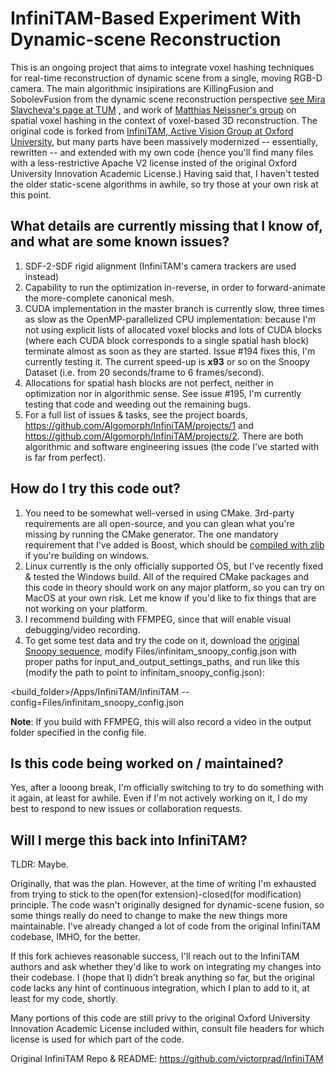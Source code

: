 # InfiniTAM-Based Experiment With Dynamic-scene Reconstruction

This is an ongoing project that aims to integrate voxel hashing techniques for real-time reconstruction of dynamic scene from a single, moving RGB-D camera. The main algorithmic insipirations are KillingFusion and SobolevFusion from the dynamic scene reconstruction perspective [see Mira Slavcheva's page at TUM](http://campar.in.tum.de/Main/MiraSlavcheva) , and work of [Matthias Neissner's group](https://niessnerlab.org/publications.html) on spatial voxel hashing in the context of voxel-based 3D reconstruction. The original code is forked from [InfiniTAM, Active Vision Group at Oxford University](http://www.robots.ox.ac.uk/~victor/infinitam/), but many parts have been massively modernized -- essentially, rewritten -- and extended with my own code (hence you'll find many files with a less-restrictive Apache V2 license insted of the original Oxford University Innovation Academic License.) Having said that, I haven't tested the older static-scene algorithms in awhile, so try those at your own risk at this point.

## What details are currently missing that I know of, and what are some known issues?

1. SDF-2-SDF rigid alignment (InfiniTAM's camera trackers are used instead)
2. Capability to run the optimization in-reverse, in order to forward-animate the more-complete canonical mesh.
3. CUDA implementation in the master branch is currently slow, three times as slow as the OpenMP-parallelized CPU implementation: because I'm not using explicit lists of allocated voxel blocks and lots of CUDA blocks (where each CUDA block corresponds to a single spatial hash block) terminate almost as soon as they are started. Issue #194 fixes this, I'm currently testing it. The current speed-up is **x93** or so on the Snoopy Dataset (i.e. from 20 seconds/frame to 6 frames/second).
4. Allocations for spatial hash blocks are not perfect, neither in optimization nor in algorithmic sense. See issue #195, I'm currently testing that code and weeding out the remaining bugs.
5. For a full list of issues & tasks, see the project boards, https://github.com/Algomorph/InfiniTAM/projects/1 and https://github.com/Algomorph/InfiniTAM/projects/2. There are both algorithmic and software engineering issues (the code I've started with is far from perfect).

## How do I try this code out?

1. You need to be somewhat well-versed in using CMake. 3rd-party requirements are all open-source, and you can glean what you're missing by running the CMake generator. The one mandatory requirement that I've added is Boost, which should be [compiled with zlib](https://stackoverflow.com/questions/23107703/compiling-boost-with-zlib-on-windows) if you're building on windows.
2. Linux currently is the only officially supported OS, but I've recently fixed & tested the Windows build. All of the required CMake packages and this code in theory should work on any major platform, so you can try on MacOS at your own risk. Let me know if you'd like to fix things that are not working on your platform.
3. I recommend building with FFMPEG, since that will enable visual debugging/video recording.
4. To get some test data and try the code on it, download the [original Snoopy sequence](http://campar.in.tum.de/personal/slavcheva/deformable-dataset/index.html), modify Files/infinitam_snoopy_config.json with proper paths for input_and_output_settings_paths, and run like this (modify the path to point to infinitam_snoopy_config.json):

<build_folder>/Apps/InfiniTAM/InfiniTAM --config=Files/infinitam_snoopy_config.json

**Note**: If you build with FFMPEG, this will also record a video in the output folder specified in the config file.

## Is this code being worked on / maintained?

Yes, after a looong break, I'm officially switching to try to do something with it again, at least for awhile. Even if I'm not actively working on it, I do my best to respond to new issues or collaboration requests.

## Will I merge this back into InfiniTAM?

TLDR: Maybe.

Originally, that was the plan. However, at the time of writing I'm exhausted from trying to stick to the open(for extension)-closed(for modification) principle. The code wasn't originally designed for dynamic-scene fusion, so some things really do need to change to make the new things more maintainable. I've already changed a lot of code from the original InfiniTAM codebase, IMHO, for the better.

If this fork achieves reasonable success, I'll reach out to the InfiniTAM authors and ask whether they'd like to work on integrating my changes into their codebase. I (hope that I) didn't break anything so far, but the original code lacks any hint of continuous integration, which I plan to add to it, at least for my code, shortly.

Many portions of this code are still privy to the original Oxford University Innovation Academic License included within, consult file headers for which license is used for which part of the code.

Original InfiniTAM Repo & README: https://github.com/victorprad/InfiniTAM
